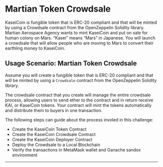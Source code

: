 # Martian Token Crowdsale

KaseiCoin is fungible token that is ERC-20 compliant and that will be minted by using a Crowdsale contract from the OpenZeppelin Solidity library. Martian Aerospace Agency wants to mint KaseiCoin and put on sale for human colony on Mars. “Kasei” means “Mars” in Japanese. You will launch a crowdsale that will allow people who are moving to Mars to convert their earthling money to KaseiCoin.
## Usage Scenario: Martian Token Crowdsale

Assume you will create a fungible token that is ERC-20 compliant and that will be minted by using a `Crowdsale` contract from the OpenZeppelin Solidity library.

The crowdsale contract that you create will manage the entire crowdsale process, allowing users to send ether to the contract and in return receive KAI, or KaseiCoin tokens. Your contract will mint the tokens automatically and distribute them to buyers in one transaction.

The following steps can guide about the process involed in this challenge:

- Create the KaseiCoin Token Contract
- Create the KaseiCoin Crowdsale Contract
- Create the KaseiCoin Deployer Contract
- Deploy the Crowdsale to a Local Blockchain
- Verify the transactions in MetaMask wallet and Ganache sandox environment

---
